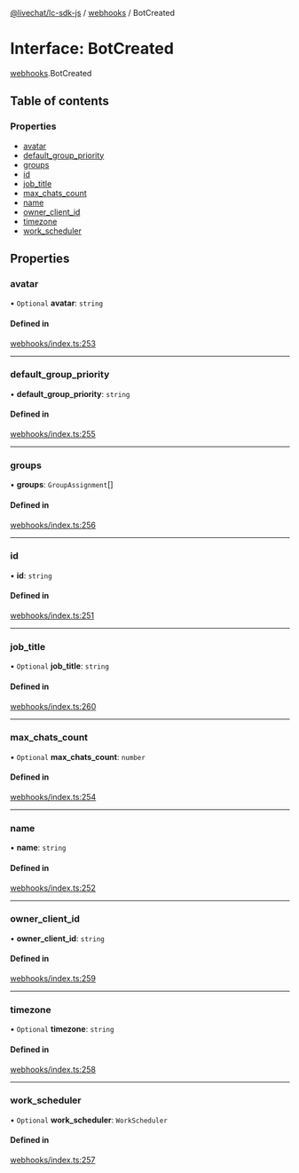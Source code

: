[@livechat/lc-sdk-js](../README.md) / [webhooks](../modules/webhooks.md) / BotCreated

# Interface: BotCreated

[webhooks](../modules/webhooks.md).BotCreated

## Table of contents

### Properties

- [avatar](webhooks.BotCreated.md#avatar)
- [default\_group\_priority](webhooks.BotCreated.md#default_group_priority)
- [groups](webhooks.BotCreated.md#groups)
- [id](webhooks.BotCreated.md#id)
- [job\_title](webhooks.BotCreated.md#job_title)
- [max\_chats\_count](webhooks.BotCreated.md#max_chats_count)
- [name](webhooks.BotCreated.md#name)
- [owner\_client\_id](webhooks.BotCreated.md#owner_client_id)
- [timezone](webhooks.BotCreated.md#timezone)
- [work\_scheduler](webhooks.BotCreated.md#work_scheduler)

## Properties

### avatar

• `Optional` **avatar**: `string`

#### Defined in

[webhooks/index.ts:253](https://github.com/livechat/lc-sdk-js/blob/1fa827f/src/webhooks/index.ts#L253)

___

### default\_group\_priority

• **default\_group\_priority**: `string`

#### Defined in

[webhooks/index.ts:255](https://github.com/livechat/lc-sdk-js/blob/1fa827f/src/webhooks/index.ts#L255)

___

### groups

• **groups**: `GroupAssignment`[]

#### Defined in

[webhooks/index.ts:256](https://github.com/livechat/lc-sdk-js/blob/1fa827f/src/webhooks/index.ts#L256)

___

### id

• **id**: `string`

#### Defined in

[webhooks/index.ts:251](https://github.com/livechat/lc-sdk-js/blob/1fa827f/src/webhooks/index.ts#L251)

___

### job\_title

• `Optional` **job\_title**: `string`

#### Defined in

[webhooks/index.ts:260](https://github.com/livechat/lc-sdk-js/blob/1fa827f/src/webhooks/index.ts#L260)

___

### max\_chats\_count

• `Optional` **max\_chats\_count**: `number`

#### Defined in

[webhooks/index.ts:254](https://github.com/livechat/lc-sdk-js/blob/1fa827f/src/webhooks/index.ts#L254)

___

### name

• **name**: `string`

#### Defined in

[webhooks/index.ts:252](https://github.com/livechat/lc-sdk-js/blob/1fa827f/src/webhooks/index.ts#L252)

___

### owner\_client\_id

• **owner\_client\_id**: `string`

#### Defined in

[webhooks/index.ts:259](https://github.com/livechat/lc-sdk-js/blob/1fa827f/src/webhooks/index.ts#L259)

___

### timezone

• `Optional` **timezone**: `string`

#### Defined in

[webhooks/index.ts:258](https://github.com/livechat/lc-sdk-js/blob/1fa827f/src/webhooks/index.ts#L258)

___

### work\_scheduler

• `Optional` **work\_scheduler**: `WorkScheduler`

#### Defined in

[webhooks/index.ts:257](https://github.com/livechat/lc-sdk-js/blob/1fa827f/src/webhooks/index.ts#L257)
